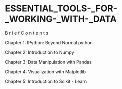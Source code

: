 # ESSENTIAL_TOOLS-_FOR-_WORKING-_WITH-_DATA

B r i e f C o n t e n t s

Chapter 1: IPython: Beyond Normal python

Chapter 2: Introduction to Numpy

Chapter 3: Data Manipulation with Pandas

Chapter 4: Visualization with Matplotlib

Chapter 5: Introduction to Scikit - Learn



